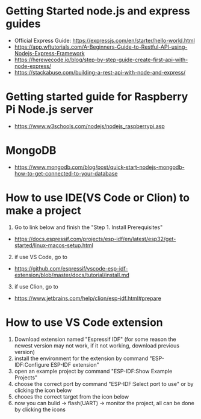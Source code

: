 # Getting Started node.js and express guides
*   Official Express Guide: https://expressjs.com/en/starter/hello-world.html
*   https://app.wftutorials.com/A-Beginners-Guide-to-Restful-API-using-Nodejs-Express-Framework
*   https://herewecode.io/blog/step-by-step-guide-create-first-api-with-node-express/
*   https://stackabuse.com/building-a-rest-api-with-node-and-express/

# Getting started guide for Raspberry Pi Node.js server
* https://www.w3schools.com/nodejs/nodejs_raspberrypi.asp

# MongoDB
* https://www.mongodb.com/blog/post/quick-start-nodejs-mongodb-how-to-get-connected-to-your-database

# How to use IDE(VS Code or Clion) to make a project
1. Go to link below and finish the "Step 1. Install Prerequisites"
* https://docs.espressif.com/projects/esp-idf/en/latest/esp32/get-started/linux-macos-setup.html
2. if use VS Code, go to 
* https://github.com/espressif/vscode-esp-idf-extension/blob/master/docs/tutorial/install.md
3. if use Clion, go to
* https://www.jetbrains.com/help/clion/esp-idf.html#prepare


# How to use VS Code extension
1. Download extension named "Espressif IDF" (for some reason the newest version may not work, if it not working, download previous version)
2. install the environment for the extension by command "ESP-IDF:Configure ESP-IDF extension"
3. open an example project by command "ESP-IDF:Show Example Projects"
4. choose the correct port by command "ESP-IDF:Select port to use" or by clicking the icon below 
5. chooes the correct target from the icon below 
6. now you can bulid -> flash(UART) -> monitor the project, all can be done by clicking the icons 
